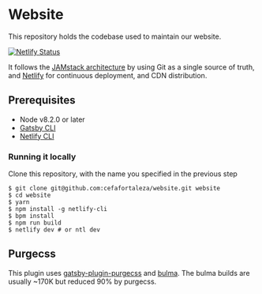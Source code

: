 # Website

This repository holds the codebase used to maintain our website.

[![Netlify Status](https://api.netlify.com/api/v1/badges/248a0c72-dd76-4cc8-93ff-83671db92a73/deploy-status)](https://app.netlify.com/sites/festive-mcclintock-1283c8/deploys)

It follows the [JAMstack architecture](https://jamstack.org) by using Git as a single source of truth, and [Netlify](https://www.netlify.com) for continuous deployment, and CDN distribution.

## Prerequisites

- Node v8.2.0 or later
- [Gatsby CLI](https://www.gatsbyjs.org/docs/)
- [Netlify CLI](https://github.com/netlify/cli)

### Running it locally

Clone this repository, with the name you specified in the previous step
```
$ git clone git@github.com:cefafortaleza/website.git website
$ cd website
$ yarn
$ npm install -g netlify-cli
$ bpm install
$ npm run build
$ netlify dev # or ntl dev
```

## Purgecss

This plugin uses [gatsby-plugin-purgecss](https://www.gatsbyjs.org/packages/gatsby-plugin-purgecss/) and [bulma](https://bulma.io/). The bulma builds are usually ~170K but reduced 90% by purgecss.
